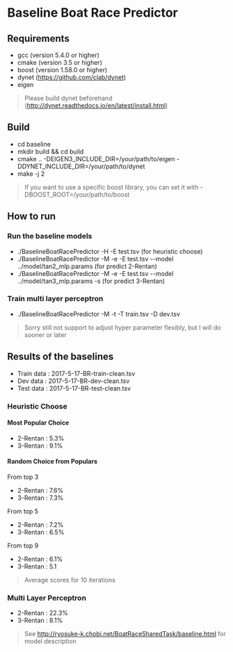 # Baseline Boat Race Predictor
## Requirements
- gcc (version 5.4.0 or higher)
- cmake (version 3.5 or higher)
- boost (version 1.58.0 or higher)
- dynet (https://github.com/clab/dynet)
- eigen
> Please build dynet beforehand (http://dynet.readthedocs.io/en/latest/install.html)

## Build
- cd baseline
- mkdir build && cd build
- cmake .. -DEIGEN3_INCLUDE_DIR=/your/path/to/eigen -DDYNET_INCLUDE_DIR=/your/path/to/dynet
- make -j 2

> If you want to use a specific boost library, you can set it with -DBOOST_ROOT=/your/path/to/boost


## How to run
### Run the baseline models
- ./BaselineBoatRacePredictor -H -E test.tsv (for heuristic choose)
- ./BaselineBoatRacePredictor -M -e -E test.tsv --model ../model/tan2_mlp.params (for predict 2-Rentan)
- ./BaselineBoatRacePredictor -M -e -E test.tsv --model ../model/tan3_mlp.params -s (for predict 3-Rentan)

### Train multi layer perceptron
- ./BaselineBoatRacePredictor -M -t -T train.tsv -D dev.tsv
> Sorry still not support to adjust hyper parameter flexibly, but I will do sooner or later

## Results of the baselines
- Train data : 2017-5-17-BR-train-clean.tsv
- Dev data   : 2017-5-17-BR-dev-clean.tsv
- Test data  : 2017-5-17-BR-test-clean.tsv

### Heuristic Choose
#### Most Popular Choice 
- 2-Rentan : 5.3%
- 3-Rentan : 9.1%

#### Random Choice from Populars
From top 3
- 2-Rentan : 7.6%
- 3-Rentan : 7.3%

From top 5
- 2-Rentan : 7.2%
- 3-Rentan : 6.5%

From top 9
- 2-Rentan : 6.1%
- 3-Rentan : 5.1
> Average scores for 10 iterations


### Multi Layer Perceptron
- 2-Rentan : 22.3%
- 3-Rentan : 8.1%
> See http://ryosuke-k.chobi.net/BoatRaceSharedTask/baseline.html for model description
